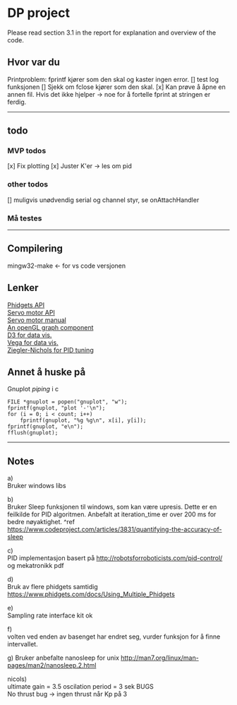 # DP project

Please read section 3.1 in the report for explanation and overview of the code. 

## Hvor var du

Printproblem:
    fprintf kjører som den skal og kaster ingen error.
    [] test log funksjonen
    [] Sjekk om fclose kjører som den skal.
    [x] Kan prøve å åpne en annen fil.
    Hvis det ikke hjelper -> noe for å fortelle fprint at stringen er ferdig.
    

------------------------

## todo

### MVP todos

[x] Fix plotting
[x] Juster K'er -> les om pid

### other todos

[] muligvis unødvendig serial og channel styr, se onAttachHandler

### Må testes

------------------------

## Compilering

mingw32-make <- for vs code versjonen

## Lenker

[Phidgets API](https://www.phidgets.com/?view=api)  
[Servo motor API](https://www.phidgets.com/?tier=3&prodid=0)  
[Servo motor manual](https://www.phidgets.com/productfiles/1000/1000_0/Documentation/1000_0_Product_Manual.pdf)  
[An openGL graph component](https://www.codeproject.com/Articles/16830/A-Lightweight-Real-time-OpenGL-Graph-Component)   
[D3 for data vis.](https://d3js.org/)  
[Vega for data vis.](https://vega.github.io/vega/examples/line-chart/)   
[Ziegler-Nichols for PID tuning](https://en.wikipedia.org/wiki/Ziegler%E2%80%93Nichols_method)  

## Annet å huske på 

Gnuplot _piping_ i c

```
FILE *gnuplot = popen("gnuplot", "w");
fprintf(gnuplot, "plot '-'\n");
for (i = 0; i < count; i++)
    fprintf(gnuplot, "%g %g\n", x[i], y[i]);
fprintf(gnuplot, "e\n");
fflush(gnuplot);
```

------------------------

## Notes

a)  
Bruker windows libs

b)  
Bruker Sleep funksjonen til windows, som kan være upresis. Dette er en feilkilde for PID algoritmen. 
Anbefalt at iteration_time er over 200 ms for bedre nøyaktighet. 
^ref <https://www.codeproject.com/articles/3831/quantifying-the-accuracy-of-sleep>

c)  
PID implementasjon basert på <http://robotsforroboticists.com/pid-control/> og mekatronikk pdf

d)  
Bruk av flere phidgets samtidig <https://www.phidgets.com/docs/Using_Multiple_Phidgets>

e)  
Sampling rate interface kit ok

f)  
volten ved enden av basenget har endret seg, vurder funksjon for å finne intervallet.

g)
Bruker anbefalte nanosleep for unix <http://man7.org/linux/man-pages/man2/nanosleep.2.html>

nicols)  
ultimate gain = 3.5
oscilation period = 3 sek
BUGS  
No thrust bug
    -> ingen thrust når Kp på 3